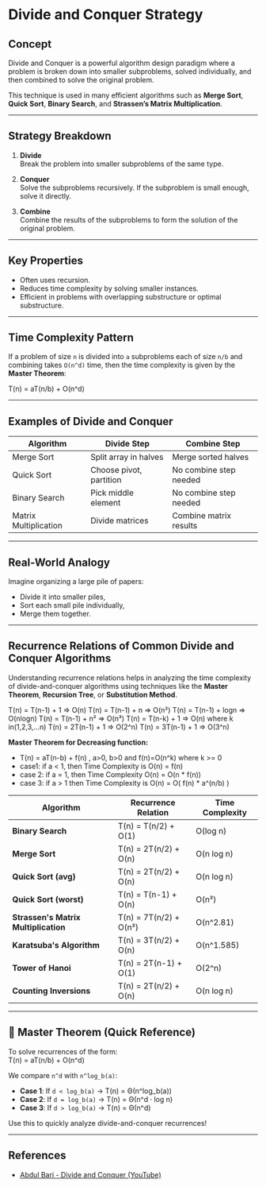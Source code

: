 # Divide and Conquer Strategy

##  Concept

Divide and Conquer is a powerful algorithm design paradigm where a problem is broken down into smaller subproblems, solved individually, and then combined to solve the original problem.

This technique is used in many efficient algorithms such as **Merge Sort**, **Quick Sort**, **Binary Search**, and **Strassen’s Matrix Multiplication**.

---

##  Strategy Breakdown

1. **Divide**  
   Break the problem into smaller subproblems of the same type.

2. **Conquer**  
   Solve the subproblems recursively. If the subproblem is small enough, solve it directly.

3. **Combine**  
   Combine the results of the subproblems to form the solution of the original problem.

---

##  Key Properties

- Often uses recursion.
- Reduces time complexity by solving smaller instances.
- Efficient in problems with overlapping substructure or optimal substructure.

---

##  Time Complexity Pattern

If a problem of size `n` is divided into `a` subproblems each of size `n/b` and combining takes `O(n^d)` time, then the time complexity is given by the **Master Theorem**:

T(n) = aT(n/b) + O(n^d)


---

##  Examples of Divide and Conquer

| Algorithm             | Divide Step             | Combine Step                  |
|----------------------|--------------------------|--------------------------------|
| Merge Sort           | Split array in halves   | Merge sorted halves            |
| Quick Sort           | Choose pivot, partition | No combine step needed         |
| Binary Search        | Pick middle element     | No combine step needed         |
| Matrix Multiplication| Divide matrices         | Combine matrix results         |

---

##  Real-World Analogy

Imagine organizing a large pile of papers:
- Divide it into smaller piles,
- Sort each small pile individually,
- Merge them together.

---

##  Recurrence Relations of Common Divide and Conquer Algorithms
Understanding recurrence relations helps in analyzing the time complexity of divide-and-conquer algorithms using techniques like the **Master Theorem**, **Recursion Tree**, or **Substitution Method**.

T(n) = T(n-1) + 1 => O(n)
T(n) = T(n-1) + n => O(n²)
T(n) = T(n-1) + logn => O(nlogn)
T(n) = T(n-1) + n² => O(n³)
T(n) = T(n-k) + 1 => O(n) where k in(1,2,3,...n)
T(n) = 2T(n-1) + 1 => O(2^n)
T(n) = 3T(n-1) + 1 => O(3^n)

**Master Theorem for Decreasing function:**
- T(n) = aT(n-b) + f(n) , a>0, b>0 and f(n)=O(n^k) where k >= 0
- case1:
    if a < 1, then Time Complexity is O(n) = f(n)
- case 2:
    if a = 1, then Time Complexity O(n) = O(n * f(n))
-  case 3:
    if a > 1 then Time Complexity is O(n) = O( f(n) * a^(n/b) )
    

| Algorithm              | Recurrence Relation            | Time Complexity     |
|------------------------|--------------------------------|---------------------|
| **Binary Search**      | T(n) = T(n/2) + O(1)           | O(log n)            |
| **Merge Sort**         | T(n) = 2T(n/2) + O(n)          | O(n log n)          |
| **Quick Sort (avg)**   | T(n) = 2T(n/2) + O(n)          | O(n log n)          |
| **Quick Sort (worst)** | T(n) = T(n-1) + O(n)           | O(n²)               |
| **Strassen's Matrix Multiplication** | T(n) = 7T(n/2) + O(n²) | O(n^2.81)           |
| **Karatsuba's Algorithm** | T(n) = 3T(n/2) + O(n)        | O(n^1.585)          |
| **Tower of Hanoi**     | T(n) = 2T(n-1) + O(1)          | O(2^n)              |
| **Counting Inversions**| T(n) = 2T(n/2) + O(n)          | O(n log n)          |

---



## 📘 Master Theorem (Quick Reference)

To solve recurrences of the form:  
T(n) = aT(n/b) + O(n^d)

We compare `n^d` with `n^log_b(a)`:

- **Case 1**: If `d < log_b(a)` → T(n) = Θ(n^log_b(a))
- **Case 2**: If `d = log_b(a)` → T(n) = Θ(n^d · log n)
- **Case 3**: If `d > log_b(a)` → T(n) = Θ(n^d)

Use this to quickly analyze divide-and-conquer recurrences!

---


## References

- [Abdul Bari - Divide and Conquer (YouTube)](https://www.youtube.com/watch?v=2Rr2tW9zvRg&list=PLDN4rrl48XKpZkf03iYFl-O29szjTrs_O&index=18&ab_channel=AbdulBari)  






